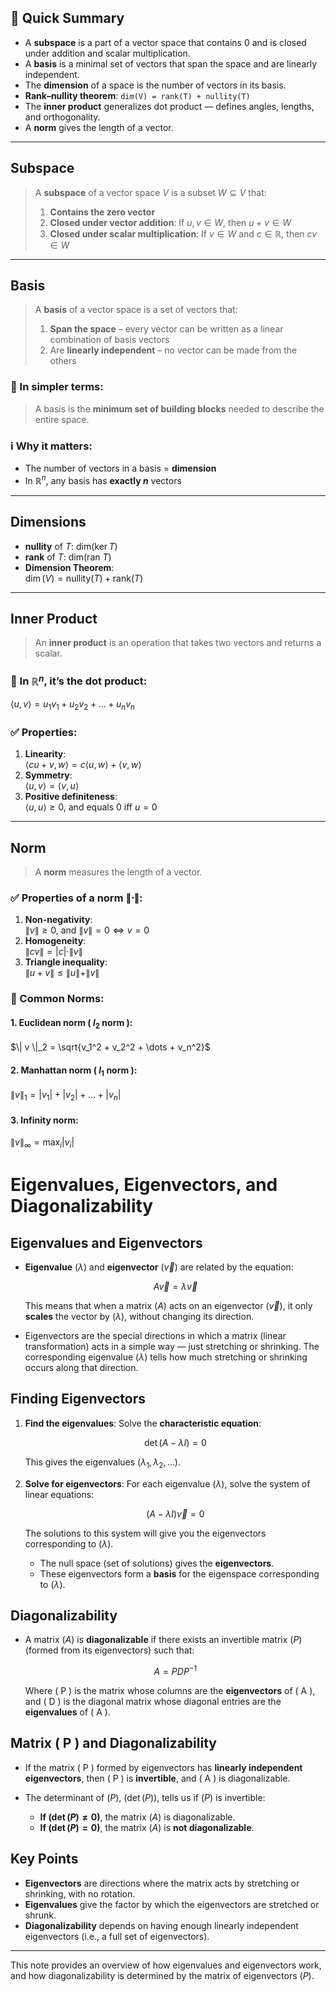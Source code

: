 ## 📘 Quick Summary

- A **subspace** is a part of a vector space that contains 0 and is closed under addition and scalar multiplication.  
- A **basis** is a minimal set of vectors that span the space and are linearly independent.  
- The **dimension** of a space is the number of vectors in its basis.  
- **Rank–nullity theorem**: `dim(V) = rank(T) + nullity(T)`  
- The **inner product** generalizes dot product — defines angles, lengths, and orthogonality.  
- A **norm** gives the length of a vector.

---

## Subspace  

> A **subspace** of a vector space $V$ is a subset $W \subseteq V$ that:
>
> 1. **Contains the zero vector**  
> 2. **Closed under vector addition**: If $u, v \in W$, then $u + v \in W$  
> 3. **Closed under scalar multiplication**: If $v \in W$ and $c \in \mathbb{R}$, then $cv \in W$

---

## Basis  

> A **basis** of a vector space is a set of vectors that:
> 1. **Span the space** – every vector can be written as a linear combination of basis vectors  
> 2. Are **linearly independent** – no vector can be made from the others

### 🔹 In simpler terms:
> A basis is the **minimum set of building blocks** needed to describe the entire space.

### ℹ️ Why it matters:
- The number of vectors in a basis = **dimension**  
- In $\mathbb{R}^n$, any basis has **exactly $n$** vectors

---

## Dimensions  

- **nullity** of $T$: $\text{dim}(\ker T)$  
- **rank** of $T$: $\text{dim}(\text{ran } T)$  
- **Dimension Theorem**:  
  $\dim(V) = \text{nullity}(T) + \text{rank}(T)$

---

## Inner Product  

> An **inner product** is an operation that takes two vectors and returns a scalar.

### 🧮 In $\mathbb{R}^n$, it’s the dot product:
$\langle u, v \rangle = u_1v_1 + u_2v_2 + \dots + u_nv_n$

### ✅ Properties:
1. **Linearity**:  
   $\langle cu + v, w \rangle = c\langle u, w \rangle + \langle v, w \rangle$  
2. **Symmetry**:  
   $\langle u, v \rangle = \langle v, u \rangle$  
3. **Positive definiteness**:  
   $\langle u, u \rangle \geq 0$, and equals 0 iff $u = 0$

---

## Norm  

> A **norm** measures the length of a vector.

### ✅ Properties of a norm $\| \cdot \|$:

1. **Non-negativity**:  
   $\| v \| \geq 0$, and $\| v \| = 0 \iff v = 0$  
2. **Homogeneity**:  
   $\| cv \| = |c| \cdot \| v \|$  
3. **Triangle inequality**:  
   $\| u + v \| \leq \| u \| + \| v \|$

### 🔸 Common Norms:

#### 1. Euclidean norm ( $l_2$ norm ):
$\| v \|_2 = \sqrt{v_1^2 + v_2^2 + \dots + v_n^2}$

#### 2. Manhattan norm ( $l_1$ norm ):
$\| v \|_1 = |v_1| + |v_2| + \dots + |v_n|$

#### 3. Infinity norm:
$\| v \|_\infty = \max_i |v_i|$

# Eigenvalues, Eigenvectors, and Diagonalizability

## Eigenvalues and Eigenvectors

- **Eigenvalue** $( \lambda )$ and **eigenvector** $( \vec{v} )$ are related by the equation:
  
  $$ A \vec{v} = \lambda \vec{v} $$

  This means that when a matrix $( A )$ acts on an eigenvector $( \vec{v} )$, it only **scales** the vector by $( \lambda )$, without changing its direction.

- Eigenvectors are the special directions in which a matrix (linear transformation) acts in a simple way — just stretching or shrinking. The corresponding eigenvalue $( \lambda )$ tells how much stretching or shrinking occurs along that direction.

## Finding Eigenvectors

1. **Find the eigenvalues**: Solve the **characteristic equation**:
   
   $$ \det(A - \lambda I) = 0 $$

   This gives the eigenvalues $( \lambda_1, \lambda_2, \dots )$.

2. **Solve for eigenvectors**: For each eigenvalue $( \lambda )$, solve the system of linear equations:

   $$ (A - \lambda I) \vec{v} = 0 $$

   The solutions to this system will give you the eigenvectors corresponding to $( \lambda )$.

   - The null space (set of solutions) gives the **eigenvectors**.
   - These eigenvectors form a **basis** for the eigenspace corresponding to $( \lambda )$.

## Diagonalizability

- A matrix $( A )$ is **diagonalizable** if there exists an invertible matrix $( P )$ (formed from its eigenvectors) such that:

  $$ A = P D P^{-1} $$

  Where \( P \) is the matrix whose columns are the **eigenvectors** of \( A \), and \( D \) is the diagonal matrix whose diagonal entries are the **eigenvalues** of \( A \).

## Matrix \( P \) and Diagonalizability

- If the matrix \( P \) formed by eigenvectors has **linearly independent eigenvectors**, then \( P \) is **invertible**, and \( A \) is diagonalizable.
  
- The determinant of $( P )$, $( \det(P) )$, tells us if $( P )$ is invertible:
  - **If $( \det(P) \neq 0 )$**, the matrix $( A )$ is diagonalizable.
  - **If $( \det(P) = 0 )$**, the matrix $( A )$ is **not diagonalizable**.

## Key Points

- **Eigenvectors** are directions where the matrix acts by stretching or shrinking, with no rotation.
- **Eigenvalues** give the factor by which the eigenvectors are stretched or shrunk.
- **Diagonalizability** depends on having enough linearly independent eigenvectors (i.e., a full set of eigenvectors).

---

This note provides an overview of how eigenvalues and eigenvectors work, and how diagonalizability is determined by the matrix of eigenvectors $( P )$.
